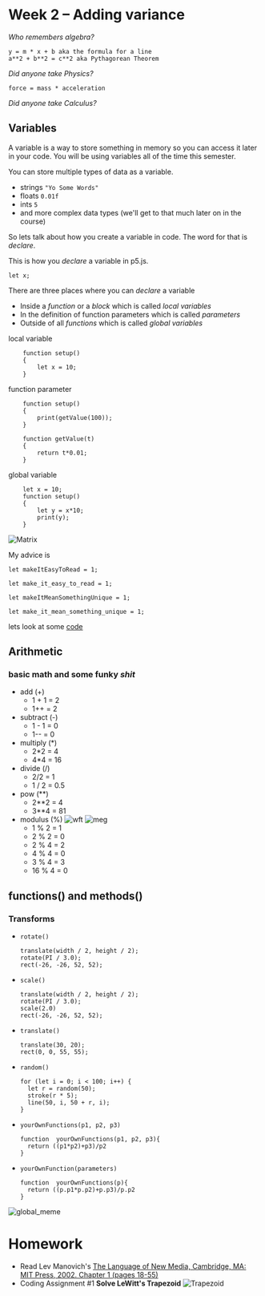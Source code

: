 # Week 2 – Adding variance
_Who remembers algebra?_
```
y = m * x + b aka the formula for a line
a**2 + b**2 = c**2 aka Pythagorean Theorem
```
_Did anyone take Physics?_
```
force = mass * acceleration 
```
_Did anyone take Calculus?_
## Variables    
A variable is a way to store something in memory so you can access it later in your code. You will be using variables all of the time this semester.

You can store multiple types of data as a variable.
- strings ```"Yo Some Words"```
- floats ```0.01f```
- ints  ```5```
- and more complex data types (we'll get to that much later on in the course)

So lets talk about how you create a variable in code. The word for that is _declare_. 

This is how you _declare_ a variable in p5.js.
```
let x;
```
There are three places where you can _declare_ a variable

- Inside a _function_ or a _block_ which is called _local variables_
- In the definition of function parameters which is called _parameters_
- Outside of all _functions_ which is called _global variables_

local variable
```
    function setup()
    { 
        let x = 10;
    }
```
function parameter
```
    function setup()
    {
        print(getValue(100));
    } 

    function getValue(t)
    {
        return t*0.01;
    } 
```
global variable
```
    let x = 10;
    function setup()
    {
        let y = x*10;
        print(y);
    }
```

![Matrix](images/matrix_var_names.jpg)

My advice is 

```
let makeItEasyToRead = 1;

let make_it_easy_to_read = 1;

let makeItMeanSomethingUnique = 1;

let make_it_mean_something_unique = 1;
```

lets look at some [code](https://editor.p5js.org/danzeeeman/sketches/QR1NPe1TI)

## Arithmetic
### basic math and some __funky__ _shit_
* add (+)
  * 1 + 1 = 2
  * 1++ = 2
* subtract (-)
  * 1 - 1 = 0
  * 1-- = 0
* multiply (*)
  * 2*2 = 4
  * 4*4 = 16
* divide (/)
  * 2/2 = 1
  * 1 / 2 = 0.5
* pow (**)
  * 2**2 = 4
  * 3**4 = 81 
* modulus (%) 
  ![wft](images/1y62g6.jpg) 
  ![meg](images/modulus-is-underrated-68348281.png)
  *  1 % 2 = 1
  *  2 % 2 = 0
  *  2 % 4 = 2
  *  4 % 4 = 0
  *  3 % 4 = 3
  *  16 % 4 = 0
## functions() and methods()
### Transforms
- ```rotate()```
  ```
  translate(width / 2, height / 2);
  rotate(PI / 3.0);
  rect(-26, -26, 52, 52);
  ```
- ```scale()```  
  ```
  translate(width / 2, height / 2);
  rotate(PI / 3.0);
  scale(2.0)
  rect(-26, -26, 52, 52);
  ```
- ```translate()```
  ```
  translate(30, 20);
  rect(0, 0, 55, 55);
  ```  

- ```random()```
  ```
  for (let i = 0; i < 100; i++) {
    let r = random(50);
    stroke(r * 5);
    line(50, i, 50 + r, i);
  }
  ```

* ```yourOwnFunctions(p1, p2, p3)```

  ```
  function  yourOwnFunctions(p1, p2, p3){
    return ((p1*p2)+p3)/p2
  }
  ```
* ```yourOwnFunction(parameters)```

  ```
  function  yourOwnFunctions(p){
    return ((p.p1*p.p2)+p.p3)/p.p2
  }
  ```
![global_meme](images/you-dont-ever-have-to-pass-parameters-if-every-variable-66493518.png)

# Homework
* Read Lev Manovich's [The Language of New Media, Cambridge, MA: MIT Press, 2002. Chapter 1 (pages 18-55)](pdfs/Manovich-Lev_The_Language_of_the_New_Media.pdf)
* Coding Assignment #1 __Solve LeWitt's Trapezoid__ 
![Trapezoid](images/lewitt-trapezoid.jpeg)
